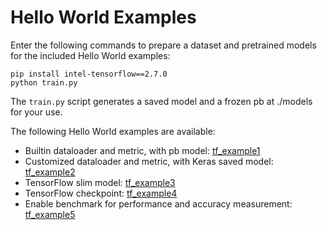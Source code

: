 # Hello World Examples

Enter the following commands to prepare a dataset and pretrained models for the included Hello World examples:

```shell
pip install intel-tensorflow==2.7.0
python train.py

```
The `train.py` script generates a saved model and a frozen pb at ./models for your use.

The following Hello World examples are available:

*  Builtin dataloader and metric, with pb model: [tf_example1](../../examples/helloworld/tf_example1/README.md)
*  Customized dataloader and metric, with Keras saved model: [tf_example2](../../examples/helloworld/tf_example2/README.md)
*  TensorFlow slim model: [tf_example3](../../examples/helloworld/tf_example3/README.md)
*  TensorFlow checkpoint: [tf_example4](../../examples/helloworld/tf_example4/README.md)
*  Enable benchmark for performance and accuracy measurement: [tf_example5](../../examples/helloworld/tf_example5/README.md)

